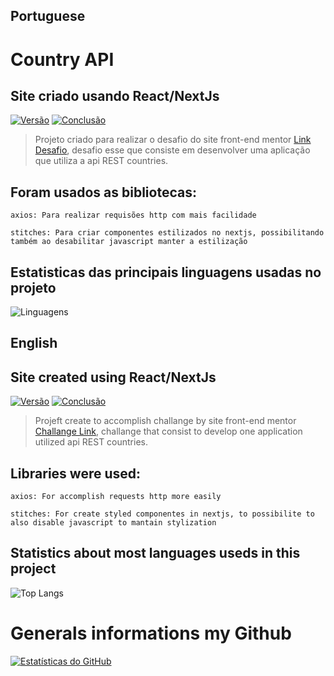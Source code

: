 ## Portuguese
# Country API
## Site criado usando React/NextJs

[![Versão](https://img.shields.io/badge/Vers%C3%A3o-1.0-blue)](https://github.com/GabrielRSiqueira18/coffee-delivery-desafio-2)
[![Conclusão](https://img.shields.io/badge/Conclus%C3%A3o-100%25-green)](https://github.com/GabrielRSiqueira18/coffee-delivery-desafio-2)

> Projeto criado para realizar o desafio do site front-end mentor [Link Desafio](https://www.frontendmentor.io/challenges/rest-countries-api-with-color-theme-switcher-5cacc469fec04111f7b848ca), desafio esse que consiste em desenvolver uma aplicação que utiliza a api REST countries.
## Foram usados as bibliotecas: 

`axios: Para realizar requisões http com mais facilidade` 

`stitches: Para criar componentes estilizados no nextjs, possibilitando também ao desabilitar javascript manter a estilização`

## Estatisticas das principais linguagens usadas no projeto
![Linguagens](https://img.shields.io/github/languages/top/GabrielRSiqueira18/coffee-delivery-desafio-2.svg)

## English

## Site created using React/NextJs

[![Versão](https://img.shields.io/badge/Vers%C3%A3o-1.0-blue)](https://github.com/GabrielRSiqueira18/coffee-delivery-desafio-2)
[![Conclusão](https://img.shields.io/badge/Conclus%C3%A3o-100%25-green)](https://github.com/GabrielRSiqueira18/coffee-delivery-desafio-2)

> Projeft create to accomplish challange by site front-end mentor [Challange Link](https://www.frontendmentor.io/challenges/rest-countries-api-with-color-theme-switcher-5cacc469fec04111f7b848ca), challange that consist to develop one application utilized api REST countries.
## Libraries were used: 

`axios: For accomplish requests http more easily` 

`stitches: For create styled componentes in nextjs, to possibilite to also disable javascript to mantain stylization`

## Statistics about most languages useds in this project

![Top Langs](https://github-readme-stats.vercel.app/api/top-langs/?username=GabrieLRSiqueira18&theme=tokyonight)

# Generals informations my Github
[![Estatísticas do GitHub](https://github-readme-stats.vercel.app/api?username=GabrielRSiqueira18&theme=blue-green)](https://github.com/GabrielRSiqueira18/github-readme-stats)


